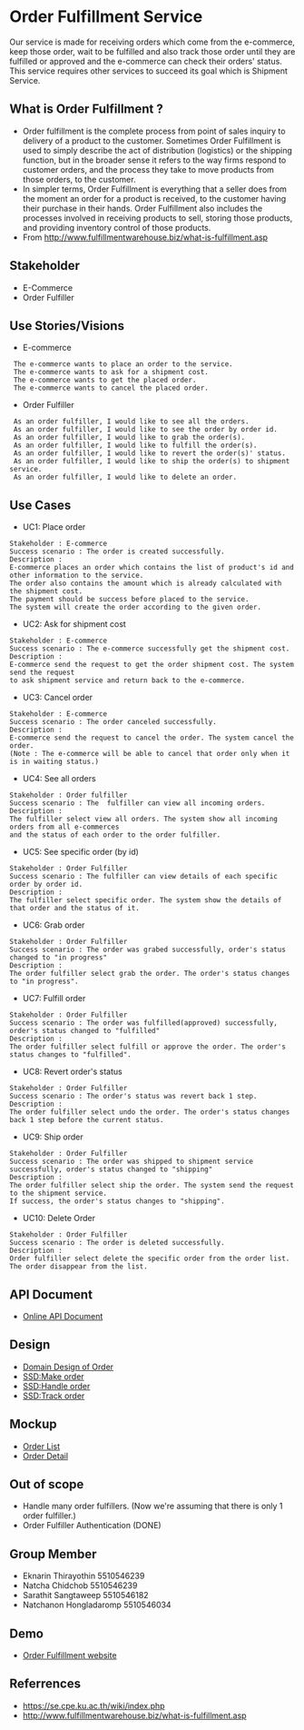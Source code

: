# Order Fulfillment Service
 Our service is made for receiving orders which come from the e-commerce, keep those order, wait to be fulfilled and also track those order until they are fulfilled or approved and the e-commerce can check their orders' status. 
 This service requires other services to succeed its goal which is Shipment Service.

## What is Order Fulfillment ?
* Order fulfillment is the complete process from point of sales inquiry to delivery of a product to the customer. Sometimes Order Fulfillment is used to simply describe the act of distribution (logistics) or the shipping function, but in the broader sense it refers to the way firms respond to customer orders, and the process they take to move products from those orders, to the customer.
* In simpler terms, Order Fulfillment is everything that a seller does from the moment an order for a product is received, to the customer having their purchase in their hands. Order Fulfillment also includes the processes involved in receiving products to sell, storing those products, and providing inventory control of those products.
* From http://www.fulfillmentwarehouse.biz/what-is-fulfillment.asp

## Stakeholder
* E-Commerce
* Order Fulfiller

## Use Stories/Visions

* E-commerce
```
 The e-commerce wants to place an order to the service.
 The e-commerce wants to ask for a shipment cost.
 The e-commerce wants to get the placed order.
 The e-commerce wants to cancel the placed order.
```

* Order Fulfiller
```
 As an order fulfiller, I would like to see all the orders.
 As an order fulfiller, I would like to see the order by order id.
 As an order fulfiller, I would like to grab the order(s).
 As an order fulfiller, I would like to fulfill the order(s).
 As an order fulfiller, I would like to revert the order(s)' status.
 As an order fulfiller, I would like to ship the order(s) to shipment service.
 As an order fulfiller, I would like to delete an order.
```

## Use Cases
* UC1: Place order
```
Stakeholder : E-commerce
Success scenario : The order is created successfully.
Description :
E-commerce places an order which contains the list of product's id and other information to the service.
The order also contains the amount which is already calculated with the shipment cost.
The payment should be success before placed to the service.
The system will create the order according to the given order.
```
* UC2: Ask for shipment cost
```
Stakeholder : E-commerce
Success scenario : The e-commerce successfully get the shipment cost.
Description : 
E-commerce send the request to get the order shipment cost. The system send the request
to ask shipment service and return back to the e-commerce.
```
* UC3: Cancel order
```
Stakeholder : E-commerce
Success scenario : The order canceled successfully.
Description :
E-commerce send the request to cancel the order. The system cancel the order.
(Note : The e-commerce will be able to cancel that order only when it is in waiting status.)
```
* UC4: See all orders
```
Stakeholder : Order fulfiller
Success scenario : The  fulfiller can view all incoming orders.
Description :
The fulfiller select view all orders. The system show all incoming orders from all e-commerces
and the status of each order to the order fulfiller.
```
* UC5: See specific order (by id)
```
Stakeholder : Order Fulfiller
Success scenario : The fulfiller can view details of each specific order by order id.
Description : 
The fulfiller select specific order. The system show the details of that order and the status of it.
```
* UC6: Grab order
```
Stakeholder : Order Fulfiller 
Success scenario : The order was grabed successfully, order's status changed to "in progress"
Description :
The order fulfiller select grab the order. The order's status changes to "in progress".
```
* UC7: Fulfill order
```
Stakeholder : Order Fulfiller 
Success scenario : The order was fulfilled(approved) successfully, order's status changed to "fulfilled"
Description :
The order fulfiller select fulfill or approve the order. The order's status changes to "fulfilled".
```
* UC8: Revert order's status
```
Stakeholder : Order Fulfiller 
Success scenario : The order's status was revert back 1 step.
Description :
The order fulfiller select undo the order. The order's status changes back 1 step before the current status.
```
* UC9: Ship order
```
Stakeholder : Order Fulfiller 
Success scenario : The order was shipped to shipment service successfully, order's status changed to "shipping"
Description :
The order fulfiller select ship the order. The system send the request to the shipment service.
If success, the order's status changes to "shipping".
```
* UC10: Delete Order
```
Stakeholder : Order Fulfiller 
Success scenario : The order is deleted successfully.
Description :
Order fulfiller select delete the specific order from the order list. The order disappear from the list. 
```
## API Document
* [Online API Document](https://docs.google.com/document/d/1L6OOY9A68hwQ-QJjaWAAZAKGnS31ZiXh1P3-_lgny4s/edit?usp=sharing)

## Design
* [Domain Design of Order](https://docs.google.com/drawings/d/1d1F-2GIwgM1IFwb965FvPROm4TsFpRhgsky5ZbVx0i4/edit?usp=sharing)
* [SSD:Make order](https://docs.google.com/drawings/d/18OjOVGN12oBs2m6lenH51n527tP2X9RfK29hU6keLUg/edit?usp=sharing)
* [SSD:Handle order](https://docs.google.com/drawings/d/1qLBuWxm7wIJXEChVLZKf9mn6xzXKYoXsWolnaYvyBQo/edit?usp=sharing)
* [SSD:Track order](https://docs.google.com/drawings/d/1n6GAvvjoSPLHm4o9bPlpngLyFRpMfCPDBoY5JCPGofk/edit?usp=sharing)
 
## Mockup
* [Order List](https://docs.google.com/drawings/d/1CE-hldA53lkfRboRw5UZ3WaPl3WOZ8NPvskR2wAJgtw/edit?usp=sharing)
* [Order Detail](https://docs.google.com/drawings/d/16bImvvNmh4kkUJ0ubP5AqpJ4yldigHQ9g-rDYrpuBj8/edit?usp=sharing)

## Out of scope
* Handle many order fulfillers. (Now we're assuming that there is only 1 order fulfiller.)
* Order Fulfiller Authentication (DONE)

## Group Member
* Eknarin Thirayothin	   5510546239
* Natcha  Chidchob 		    5510546239
* Sarathit  Sangtaweep 	 5510546182
* Natchanon Hongladaromp 5510546034

## Demo
* [Order Fulfillment website](http://128.199.175.223/fulfillment/)

## Referrences
* https://se.cpe.ku.ac.th/wiki/index.php
* http://www.fulfillmentwarehouse.biz/what-is-fulfillment.asp

